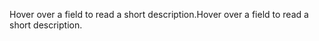 <span data-ttu-id="29afc-101">Hover over a field to read a short description.</span><span class="sxs-lookup"><span data-stu-id="29afc-101">Hover over a field to read a short description.</span></span>
